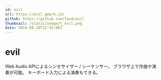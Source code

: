 ```yaml
---
id: evil
url: https://evil.gmork.in/
github: https://github.com/fand/evil
thumbnail: /static/image/t_evil.png
date: 2014-08-20T12:55:00Z
---
```

# evil

Web Audio APIによるシンセサイザー / シーケンサー。
ブラウザ上で作曲や演奏が可能。
キーボード入力による演奏もできる。
